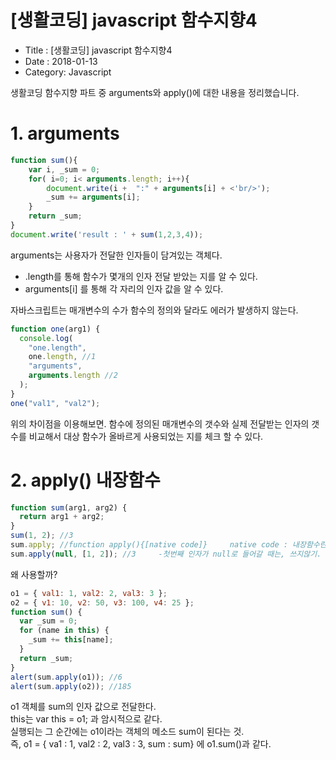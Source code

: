 # [생활코딩] javascript 함수지향4

- Title : [생활코딩] javascript 함수지향4
- Date : 2018-01-13
- Category: Javascript

생활코딩 함수지향 파트 중 arguments와 apply()에 대한 내용을 정리했습니다.

# 1. arguments

```javascript
function sum(){
    var i, _sum = 0;
    for( i=0; i< arguments.length; i++){
        document.write(i +  ":" + arguments[i] + <'br/>');
        _sum += arguments[i];
    }
    return _sum;
}
document.write('result : ' + sum(1,2,3,4));
```

arguments는 사용자가 전달한 인자들이 담겨있는 객체다.

- .length를 통해 함수가 몇개의 인자 전달 받았는 지를 알 수 있다.
- arguments[i] 를 통해 각 자리의 인자 값을 알 수 있다.

자바스크립트는 매개변수의 수가 함수의 정의와 달라도 에러가 발생하지 않는다.

```javascript
function one(arg1) {
  console.log(
    "one.length",
    one.length, //1
    "arguments",
    arguments.length //2
  );
}
one("val1", "val2");
```

위의 차이점을 이용해보면. 함수에 정의된 매개변수의 갯수와 실제 전달받는 인자의 갯수를 비교해서 대상 함수가 올바르게 사용되었는 지를 체크 할 수 있다.

# 2. apply() 내장함수

```javascript
function sum(arg1, arg2) {
  return arg1 + arg2;
}
sum(1, 2); //3
sum.apply; //function apply(){[native code]}     native code : 내장함수란 뜻
sum.apply(null, [1, 2]); //3     -첫번째 인자가 null로 들어갈 때는, 쓰지않기.
```

왜 사용할까?

```javascript
o1 = { val1: 1, val2: 2, val3: 3 };
o2 = { v1: 10, v2: 50, v3: 100, v4: 25 };
function sum() {
  var _sum = 0;
  for (name in this) {
    _sum += this[name];
  }
  return _sum;
}
alert(sum.apply(o1)); //6
alert(sum.apply(o2)); //185
```

o1 객체를 sum의 인자 값으로 전달한다.  
this는 var this = o1; 과 암시적으로 같다.  
실행되는 그 순간에는 o1이라는 객체의 메소드 sum이 된다는 것.  
즉, o1 = { va1 : 1, val2 : 2, val3 : 3, sum : sum} 에 o1.sum()과 같다.
